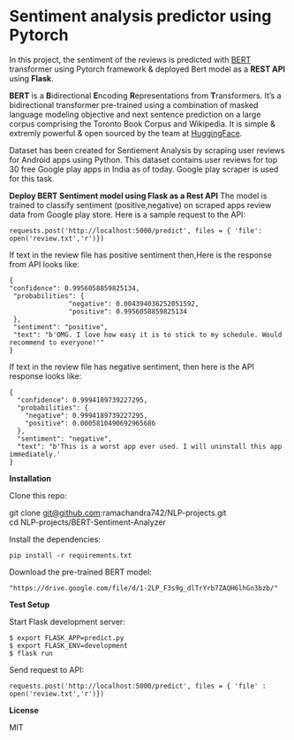 # Sentiment analysis predictor using Pytorch
In this project, the sentiment of the reviews is predicted with [BERT](https://huggingface.co/transformers/model_doc/bert.html) transformer using Pytorch framework & deployed Bert model as a **REST API** using **Flask**.

**BERT** is a **B**idirectional **E**ncoding **R**epresentations from **T**ransformers. It’s a bidirectional transformer pre-trained using a combination of masked language modeling objective and next sentence prediction on a large corpus comprising the Toronto Book Corpus and Wikipedia. It is simple & extremly powerful & open sourced by the team at [HuggingFace](https://huggingface.co/).

Dataset has been created for Sentiement Analysis by scraping user reviews for Android apps using Python. This dataset contains user reviews for top 30 free Google play apps in India as of today. Google play scraper is used for this task.

**Deploy BERT Sentiment model using Flask as a Rest API**
The model is trained to classify sentiment (positive,negative) on scraped apps review data from Google play store.
Here is a sample request to the API:
```
requests.post('http://localhost:5000/predict', files = { 'file': open('review.txt','r')})
```
If text in the review file has positive sentiment then,Here is the response from API looks like: 

 ```
 {                   
 "confidence": 0.9956058859825134,          
  "probabilities": {                   
                "negative": 0.004394036252051592,                  
                "positive": 0.9956058859825134                  
  },                       
  "sentiment": "positive",            
  "text": "b'OMG. I love how easy it is to stick to my schedule. Would recommend to everyone!'"         
}
```

If text in the review file has negative sentiment, then here is the API response looks like:

```
{                                         
  "confidence": 0.9994189739227295,          
  "probabilities": {                         
    "negative": 0.9994189739227295,                       
    "positive": 0.0005810490692965686                    
  },          
  "sentiment": "negative",        
  "text": "b'This is a worst app ever used. I will uninstall this app immediately.'
}
```

**Installation** 

Clone this repo:     

git clone git@github.com:ramachandra742/NLP-projects.git         
cd NLP-projects/BERT-Sentiment-Analyzer  

Install the dependencies: 
```
pip install -r requirements.txt
```
Download the pre-trained BERT model:
```
"https://drive.google.com/file/d/1-2LP_F3s9g_dlTrYrb7ZAQH6lhGn3bzb/"
```
**Test Setup**

Start Flask development server:
```
$ export FLASK_APP=predict.py      
$ export FLASK_ENV=development       
$ flask run
```
Send request to API:
```
requests.post('http://localhost:5000/predict', files = { 'file' : open('review.txt','r')})
```
**License**

MIT


